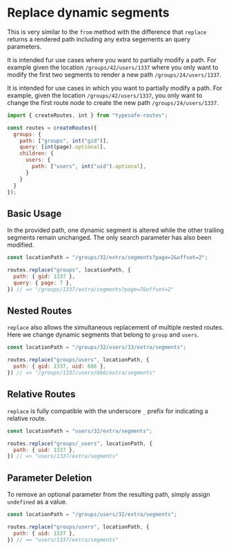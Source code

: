 # Replace dynamic segments

This is very similar to the `from` method with the difference that `replace` returns a rendered path including any extra segements an query parameters.

It is intended fur use cases where you want to partially modify a path. For example given the location `/groups/42/users/1337` where you only want to modify the first two segments to render a new path `/groups/24/users/1337`.

It is intended for use cases in which you want to partially modify a path. For example, given the location `/groups/42/users/1337`, you only want to change the first route node to create the new path `/groups/24/users/1337`.

``` js
import { createRoutes, int } from "typesafe-routes";

const routes = createRoutes({
  groups: {
    path: ["groups", int("gid")],
    query: [int(page).optional],
    children: {
      users: {
        path: ["users", int("uid").optional],
      }
    }
  }
});
```

<!-- tabs:start -->
## **Basic Usage**

In the provided path, one dynamic segment is altered while the other trailing segments remain unchanged. The only search parameter has also been modified.

``` js
const locationPath = "/groups/32/extra/segments?page=2&offset=2";

routes.replace("groups", locationPath, {
  path: { gid: 1337 },
  query: { page: 7 },
}) // => "/groups/1337/extra/segments?page=7&offset=2"
```

## **Nested Routes**

`replace` also allows the simultaneous replacement of multiple nested routes. Here we change dynamic segments that belong to `group` and `users`. 

``` js
const locationPath = "/groups/32/users/33/extra/segments";

routes.replace("groups/users", locationPath, {
  path: { gid: 1337, uid: 666 },
}) // => "/groups/1337/users/666/extra/segments"
```

## **Relative Routes**

`replace` is fully compatible with the underscore `_` prefix for indicating a relative route.

``` js
const locationPath = "users/32/extra/segments";

routes.replace("groups/_users", locationPath, {
  path: { uid: 1337 },
}) // => "users/1337/extra/segments"
```

## **Parameter Deletion**

To remove an optional parameter from the resulting path, simply assign `undefined` as a value.

``` js
const locationPath = "/groups/users/32/extra/segments";

routes.replace("groups/users", locationPath, {
  path: { uid: 1337 },
}) // => "users/1337/extra/segments"
```
<!-- tabs:end -->